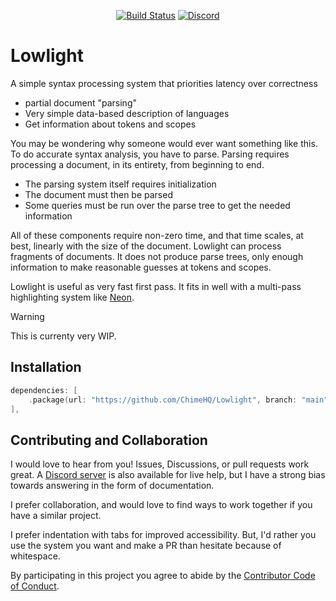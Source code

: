 <div align="center">

[![Build Status][build status badge]][build status]
[![Discord][discord badge]][discord]

</div>

# Lowlight
A simple syntax processing system that priorities latency over correctness

- partial document "parsing"
- Very simple data-based description of languages
- Get information about tokens and scopes

You may be wondering why someone would ever want something like this. To do accurate syntax analysis, you have to parse. Parsing requires processing a document, in its entirety, from beginning to end.

- The parsing system itself requires initialization
- The document must then be parsed
- Some queries must be run over the parse tree to get the needed information

All of these components require non-zero time, and that time scales, at best, linearly with the size of the document. Lowlight can process fragments of documents. It does not produce parse trees, only enough information to make reasonable guesses at tokens and scopes.

Lowlight is useful as very fast first pass. It fits in well with a multi-pass highlighting system like [Neon][neon].

> [!WARNING]
> This is currenty very WIP.

## Installation

```swift
dependencies: [
    .package(url: "https://github.com/ChimeHQ/Lowlight", branch: "main")
],
```

## Contributing and Collaboration

I would love to hear from you! Issues, Discussions, or pull requests work great. A [Discord server][discord] is also available for live help, but I have a strong bias towards answering in the form of documentation.

I prefer collaboration, and would love to find ways to work together if you have a similar project.

I prefer indentation with tabs for improved accessibility. But, I'd rather you use the system you want and make a PR than hesitate because of whitespace.

By participating in this project you agree to abide by the [Contributor Code of Conduct](CODE_OF_CONDUCT.md).

[build status]: https://github.com/ChimeHQ/Lowlight/actions
[build status badge]: https://github.com/ChimeHQ/Lowlight/workflows/CI/badge.svg
[discord]: https://discord.gg/esFpX6sErJ
[discord badge]: https://img.shields.io/badge/Discord-purple?logo=Discord&label=Chat&color=%235A64EC
[neon]: https://github.com/ChimeHQ/Neon
